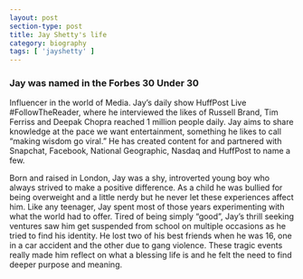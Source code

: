 ```yaml
---
layout: post
section-type: post
title: Jay Shetty's life
category: biography
tags: [ 'jayshetty' ]
---
```

### Jay was named in the Forbes 30 Under 30

Influencer in the world of Media. Jay’s daily show HuffPost Live #FollowTheReader, where he interviewed the likes of Russell Brand, Tim Ferriss and Deepak Chopra reached 1 million people daily. Jay aims to share knowledge at the pace we want entertainment, something he likes to call “making wisdom go viral.” He has created content for and partnered with Snapchat, Facebook, National Geographic, Nasdaq and HuffPost to name a few.

Born and raised in London, Jay was a shy, introverted young boy who always strived to make a positive difference. As a child he was bullied for being overweight and a little nerdy but he never let these experiences affect him. Like any teenager, Jay spent most of those years experimenting with what the world had to offer. Tired of being simply “good”, Jay’s thrill seeking ventures saw him get suspended from school on multiple occasions as he tried to find his identity. He lost two of his best friends when he was 16, one in a car accident and the other due to gang violence. These tragic events really made him reflect on what a blessing life is and he felt the need to find deeper purpose and meaning. 
